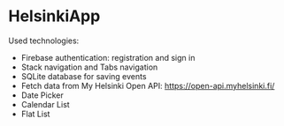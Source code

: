# HelsinkiApp

Used technologies:
- Firebase authentication: registration and sign in
- Stack navigation and Tabs navigation
- SQLite database for saving events
- Fetch data from My Helsinki Open API: https://open-api.myhelsinki.fi/
- Date Picker
- Calendar List
- Flat List
